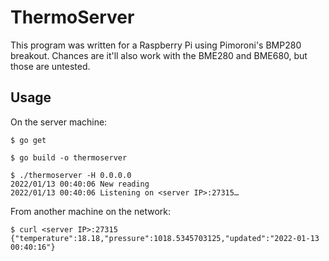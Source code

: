 # ThermoServer

This program was written for a Raspberry Pi using Pimoroni's BMP280 breakout.
Chances are it'll also work with the BME280 and BME680, but those are untested.

## Usage

On the server machine:
```shell
$ go get

$ go build -o thermoserver

$ ./thermoserver -H 0.0.0.0
2022/01/13 00:40:06 New reading
2022/01/13 00:40:06 Listening on <server IP>:27315…
```

From another machine on the network:
```shell
$ curl <server IP>:27315
{"temperature":18.18,"pressure":1018.5345703125,"updated":"2022-01-13 00:40:16"}
```